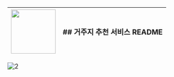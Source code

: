<img src="https://github.com/user-attachments/assets/f521acdb-4507-4aee-8abd-ac88f80318bb" width="100" height="100"/>| ## 거주지 추천 서비스 README|
--- | --- |

![2](https://github.com/user-attachments/assets/84dc3382-ae6f-4856-a8f0-2a21242319d3)

